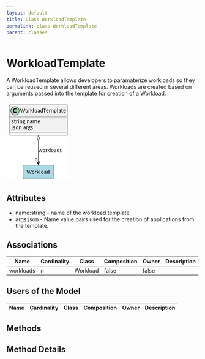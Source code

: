 ```yaml
---
layout: default
title: Class WorkloadTemplate
permalink: class-WorkloadTemplate
parent: classes
---
```


# WorkloadTemplate

A WorkloadTemplate allows developers to paramaterize workloads so they can be reused in several different areas. Workloads are created based on arguments passed into the template for creation of a Workload.

![Logical Diagram](./logical.png)

## Attributes

* name:string - name of the workload template
* args:json - Name value pairs used for the creation of applications from the template.


## Associations

| Name | Cardinality | Class | Composition | Owner | Description |
| --- | --- | --- | --- | --- | --- |
| workloads | n | Workload | false | false |  |


## Users of the Model

| Name | Cardinality | Class | Composition | Owner | Description |
| --- | --- | --- | --- | --- | --- |





## Methods


<h2>Method Details</h2>
    

